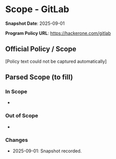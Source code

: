 # Scope - GitLab

**Snapshot Date**: 2025-09-01

**Program Policy URL**: https://hackerone.com/gitlab

## Official Policy / Scope

[Policy text could not be captured automatically]

## Parsed Scope (to fill)

### In Scope
-

### Out of Scope
-

### Changes
- 2025-09-01: Snapshot recorded.